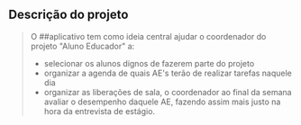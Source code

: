 Descrição do projeto
--------------------

>
>O ##aplicativo tem como ideia central ajudar o coordenador do projeto "Aluno Educador" a:
> - selecionar os alunos dignos de fazerem parte do projeto 
> - organizar a agenda de quais AE's terão de realizar tarefas naquele dia
> - organizar as liberações de sala,
>o coordenador ao final da semana avaliar o desempenho daquele AE, fazendo assim mais justo na hora da entrevista de estágio.
>